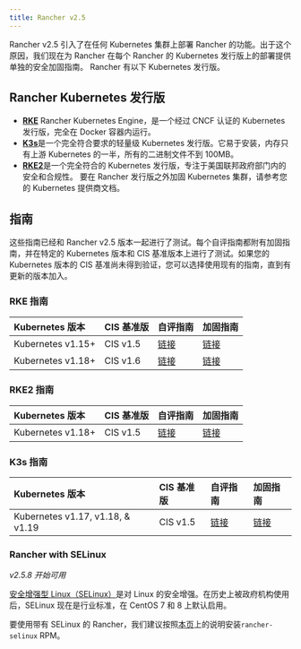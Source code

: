 ```yaml
---
title: Rancher v2.5
---
```


Rancher v2.5 引入了在任何 Kubernetes 集群上部署 Rancher 的功能。出于这个原因，我们现在为 Rancher 在每个 Rancher 的 Kubernetes 发行版上的部署提供单独的安全加固指南。
Rancher 有以下 Kubernetes 发行版。

## Rancher Kubernetes 发行版

- [**RKE**](/docs/rke/_index) Rancher Kubernetes Engine，是一个经过 CNCF 认证的 Kubernetes 发行版，完全在 Docker 容器内运行。
- [**K3s**](/docs/k3s/_index)是一个完全符合要求的轻量级 Kubernetes 发行版。它易于安装，内存只有上游 Kubernetes 的一半，所有的二进制文件不到 100MB。
- [**RKE2**](https://docs.rke2.io/)是一个完全符合的 Kubernetes 发行版，专注于美国联邦政府部门内的安全和合规性。
  要在 Rancher 发行版之外加固 Kubernetes 集群，请参考您的 Kubernetes 提供商文档。

## 指南

这些指南已经和 Rancher v2.5 版本一起进行了测试。每个自评指南都附有加固指南，并在特定的 Kubernetes 版本和 CIS 基准版本上进行了测试。如果您的 Kubernetes 版本的 CIS 基准尚未得到验证，您可以选择使用现有的指南，直到有更新的版本加入。

### RKE 指南

| Kubernetes 版本   | CIS 基准版 | 自评指南                                                               | 加固指南                                                               |
| :---------------- | :--------- | :--------------------------------------------------------------------- | :--------------------------------------------------------------------- |
| Kubernetes v1.15+ | CIS v1.5   | [链接](/docs/rancher2.5/security/rancher-2.5/1.5-benchmark-2.5/_index) | [链接](/docs/rancher2.5/security/rancher-2.5/1.5-hardening-2.5/_index) |
| Kubernetes v1.18+ | CIS v1.6   | [链接](/docs/rancher2.5/security/rancher-2.5/1.6-benchmark-2.5/_index) | [链接](/docs/rancher2.5/security/rancher-2.5/1.6-hardening-2.5/_index) |

### RKE2 指南

| Kubernetes 版本   | CIS 基准版 | 自评指南                                                   | 加固指南                                               |
| :---------------- | :--------- | :--------------------------------------------------------- | :----------------------------------------------------- |
| Kubernetes v1.18+ | CIS v1.5   | [链接](https://docs.rke2.io/security/cis_self_assessment/) | [链接](https://docs.rke2.io/security/hardening_guide/) |

### K3s 指南

| Kubernetes 版本                  | CIS 基准版 | 自评指南                                          | 加固指南                                          |
| :------------------------------- | :--------- | :------------------------------------------------ | :------------------------------------------------ |
| Kubernetes v1.17, v1.18, & v1.19 | CIS v1.5   | [链接](/docs/k3s/security/self-assessment/_index) | [链接](/docs/k3s/security/hardening-guide/_index) |

### Rancher with SELinux

_v2.5.8 开始可用_

[安全增强型 Linux（SELinux）](https://en.wikipedia.org/wiki/Security-Enhanced_Linux)是对 Linux 的安全增强。在历史上被政府机构使用后，SELinux 现在是行业标准，在 CentOS 7 和 8 上默认启用。

要使用带有 SELinux 的 Rancher，我们建议按照[本页](/docs/rancher2.5/security/selinux/_index)上的说明安装`rancher-selinux` RPM。
